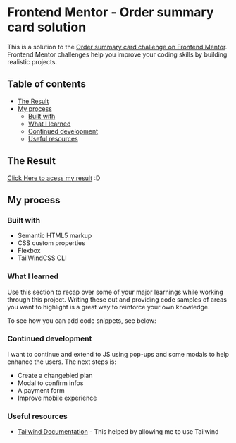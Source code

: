 # Frontend Mentor - Order summary card solution

This is a solution to the [Order summary card challenge on Frontend Mentor](https://www.frontendmentor.io/challenges/order-summary-component-QlPmajDUj). Frontend Mentor challenges help you improve your coding skills by building realistic projects. 

## Table of contents
- [The Result](#result)
- [My process](#my-process)
  - [Built with](#built-with)
  - [What I learned](#what-i-learned)
  - [Continued development](#continued-development)
  - [Useful resources](#useful-resources)

## The Result

[Click Here to acess my result](https://frontend-mentor-order-summary-card-gules.vercel.app/) :D

## My process

### Built with

- Semantic HTML5 markup
- CSS custom properties
- Flexbox
- TailWindCSS CLI

### What I learned

Use this section to recap over some of your major learnings while working through this project. Writing these out and providing code samples of areas you want to highlight is a great way to reinforce your own knowledge.

To see how you can add code snippets, see below:

### Continued development

I want to continue and extend to JS using pop-ups and some modals to help enhance the users. The next steps is:

- Create a changebled plan
- Modal to confirm infos
- A payment form
- Improve mobile experience
### Useful resources

- [Tailwind Documentation](https://tailwindcss.com/docs/responsive-design) - This helped by allowing me to use Tailwind


